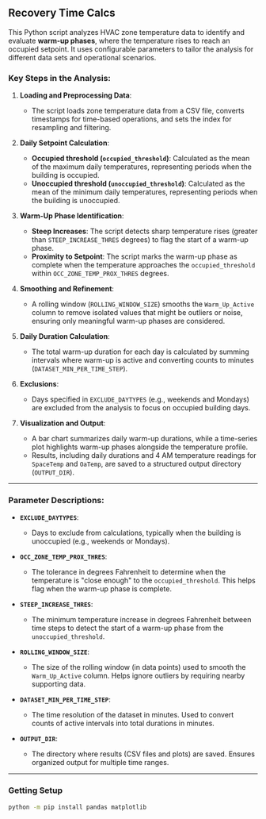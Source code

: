 ## Recovery Time Calcs

This Python script analyzes HVAC zone temperature data to identify and evaluate **warm-up phases**, where the temperature rises to reach an occupied setpoint. It uses configurable parameters to tailor the analysis for different data sets and operational scenarios. 

### Key Steps in the Analysis:
1. **Loading and Preprocessing Data**:
   - The script loads zone temperature data from a CSV file, converts timestamps for time-based operations, and sets the index for resampling and filtering.

2. **Daily Setpoint Calculation**:
   - **Occupied threshold (`occupied_threshold`)**: Calculated as the mean of the maximum daily temperatures, representing periods when the building is occupied.
   - **Unoccupied threshold (`unoccupied_threshold`)**: Calculated as the mean of the minimum daily temperatures, representing periods when the building is unoccupied.

3. **Warm-Up Phase Identification**:
   - **Steep Increases**: The script detects sharp temperature rises (greater than `STEEP_INCREASE_THRES` degrees) to flag the start of a warm-up phase.
   - **Proximity to Setpoint**: The script marks the warm-up phase as complete when the temperature approaches the `occupied_threshold` within `OCC_ZONE_TEMP_PROX_THRES` degrees.

4. **Smoothing and Refinement**:
   - A rolling window (`ROLLING_WINDOW_SIZE`) smooths the `Warm_Up_Active` column to remove isolated values that might be outliers or noise, ensuring only meaningful warm-up phases are considered.

5. **Daily Duration Calculation**:
   - The total warm-up duration for each day is calculated by summing intervals where warm-up is active and converting counts to minutes (`DATASET_MIN_PER_TIME_STEP`).

6. **Exclusions**:
   - Days specified in `EXCLUDE_DAYTYPES` (e.g., weekends and Mondays) are excluded from the analysis to focus on occupied building days.

7. **Visualization and Output**:
   - A bar chart summarizes daily warm-up durations, while a time-series plot highlights warm-up phases alongside the temperature profile.
   - Results, including daily durations and 4 AM temperature readings for `SpaceTemp` and `OaTemp`, are saved to a structured output directory (`OUTPUT_DIR`).

---

### Parameter Descriptions:
- **`EXCLUDE_DAYTYPES`**:
  - Days to exclude from calculations, typically when the building is unoccupied (e.g., weekends or Mondays).

- **`OCC_ZONE_TEMP_PROX_THRES`**:
  - The tolerance in degrees Fahrenheit to determine when the temperature is "close enough" to the `occupied_threshold`. This helps flag when the warm-up phase is complete.

- **`STEEP_INCREASE_THRES`**:
  - The minimum temperature increase in degrees Fahrenheit between time steps to detect the start of a warm-up phase from the `unoccupied_threshold`.

- **`ROLLING_WINDOW_SIZE`**:
  - The size of the rolling window (in data points) used to smooth the `Warm_Up_Active` column. Helps ignore outliers by requiring nearby supporting data.

- **`DATASET_MIN_PER_TIME_STEP`**:
  - The time resolution of the dataset in minutes. Used to convert counts of active intervals into total durations in minutes.

- **`OUTPUT_DIR`**:
  - The directory where results (CSV files and plots) are saved. Ensures organized output for multiple time ranges.

---

### Getting Setup

```bash
python -m pip install pandas matplotlib
```
